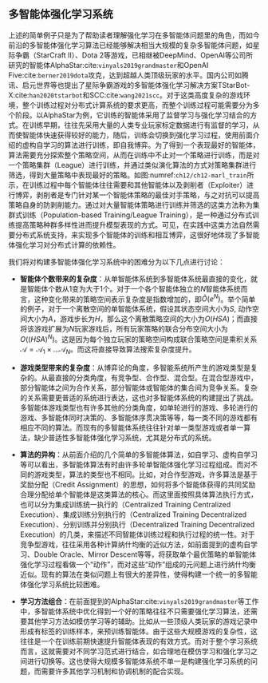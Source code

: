 ## 多智能体强化学习系统

上述的简单例子只是为了帮助读者理解强化学习在多智能体问题里的角色，而如今前沿的多智能体强化学习算法已经能够解决相当大规模的复杂多智能体问题，如星际争霸（StarCraft II）、Dota 2等游戏，已相继被DeepMind、OpenAI等公司所研究的智能体AlphaStar:cite:`vinyals2019grandmaster`和OpenAI Five:cite:`berner2019dota`攻克，达到超越人类顶级玩家的水平。国内公司如腾讯、启元世界等也提出了星际争霸游戏的多智能体强化学习解决方案TStarBot-X:cite:`han2020tstarbot`和SCC:cite:`wang2021scc`。对于这类高度复杂的游戏环境，整个训练过程对分布式计算系统的要求更高，而整个训练过程可能需要分为多个阶段。以AlphaStar为例，它训练的智能体采用了监督学习与强化学习结合的方式。在训练早期，往往先采用大量的人类专业玩家标定数据进行有监督的学习，从而使智能体快速获得较好的能力，随后，训练会切换到强化学习过程，使用前面介绍的虚构自学习的算法进行训练，即自我博弈。为了得到一个表现最好的智能体，算法需要充分探索整个策略空间，从而在训练中不止对一个策略进行训练，而是对一个策略集群（League）进行训练，并通过类似演化算法的方式对策略集群进行筛选，得到大量策略中表现最好的策略。如图:numref:`ch12/ch12-marl_train`所示，在训练过程中每个智能体往往需要和其他智能体以及剥削者（Exploiter）进行博弈，剥削者是专门针对某一个智能体策略的最佳对手策略，与之对抗可以提高策略自身的防剥削能力。通过对大量智能体策略进行训练并筛选的这类方法称为集群式训练（Population-based Training/League Training），是一种通过分布式训练提高策略种群多样性进而提升模型表现的方式。可见，在实践中这类方法自然需要分布式系统支持，来实现多个智能体的训练和相互博弈，这很好地体现了多智能体强化学习对分布式计算的依赖性。

我们将对构建多智能体强化学习系统中的困难分为以下几点进行讨论：

* **智能体个数带来的复杂度**：从单智能体系统到多智能体系统最直接的变化，就是智能体个数从1变为大于1个。对于一个各个智能体独立的$N$智能体系统而言，这种变化带来的策略空间表示复杂度是指数增加的，即$\tilde{O}(e^N)$。举个简单的例子，对于一个离散空间的单智能体系统，假设其状态空间大小为$S$, 动作空间大小为$A$，游戏步长为$H$，那么这个离散策略空间的大小为$O(HSA)$；而直接将该游戏扩展为$N$玩家游戏后，所有玩家策略的联合分布空间大小为$O((HSA)^N)$。这是因为每个独立玩家的策略空间构成联合策略空间是乘积关系$\mathcal{A}=\mathcal{A}_1\times\dots\mathcal{A}_N$。而这将直接导致算法搜索复杂度提升。

* **游戏类型带来的复杂度**：从博弈论的角度，多智能系统所产生的游戏类型是复杂的。从最直接的分类角度，有竞争型、合作型、混合型。在混合型游戏中，部分智能体之间为合作关系，部分智能体或智能体的集合间为竞争关系。复杂的关系需要更普适的系统进行表达，这也对多智能体系统的构建提出了挑战。多智能体游戏类型也有许多其他的分类角度，如单轮进行的游戏、多轮进行的游戏、多智能体同时决策的、多智能体序贯决策等等，每一类不同的游戏都有相应不同的算法。而现有的多智能体系统往往针对单一类型游戏或者单一算法，缺少普适性多智能体强化学习系统，尤其是分布式的系统。

* **算法的异构**：从前面介绍的几个简单的多智能体算法，如自学习、虚构自学习等可以看出，多智能体算法有时由许多轮单智能体强化学习过程组成。而对不同的游戏类型，算法的类型也不相同。比如，对合作型游戏，许多算法是基于奖励分配（Credit Assignment）的思想，如何将多个智能体获得的共同奖励合理分配给单个智能体是这类算法的核心。而这里面按照具体算法执行方式，也可以分为集成训练统一执行的（Centralized Training Centralized Execution）、集成训练分别执行的（Centralized Training Decentralized Execution）、分别训练并分别执行（Decentralized Training Decentralized Execution）的几类，来描述不同智能体训练过程和执行过程的统一性。对于竞争型游戏，往往采用各种计算纳什均衡的近似方法，如前面提到的虚构自学习、Double Oracle、Mirror Descent等等，将获取单个最优策略的单智能体强化学习过程看做一个“动作”，而对这些“动作”组成的元问题上进行纳什均衡近似。现有的算法在类似问题上有很大的差异性，使得构建一个统一的多智能体强化学习系统比较困难。

* **学习方法组合**：在前面提到的AlphaStar:cite:`vinyals2019grandmaster`等工作中，多智能体系统中优化得到一个好的策略往往不只需要强化学习算法，还需要其他学习方法如模仿学习等的辅助。比如从一些顶级人类玩家的游戏记录中形成有标签的训练样本，来预训练智能体。由于这些大规模游戏的复杂性，这往往是一个在训练前期快速提升智能体表现的有效方式。而对于整个学习系统而言，这就需要对不同学习范式进行结合，如合理地在模仿学习和强化学习之间进行切换等。这也使得大规模多智能体系统不单一是构建强化学习系统的问题，而需要许多其他学习机制和协调机制的配合实现。